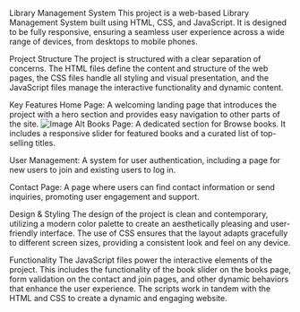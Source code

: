 Library Management System
This project is a web-based Library Management System built using HTML, CSS, and JavaScript. It is designed to be fully responsive, ensuring a seamless user experience across a wide range of devices, from desktops to mobile phones.

Project Structure
The project is structured with a clear separation of concerns. The HTML files define the content and structure of the web pages, the CSS files handle all styling and visual presentation, and the JavaScript files manage the interactive functionality and dynamic content.

Key Features
Home Page: A welcoming landing page that introduces the project with a hero section and provides easy navigation to other parts of the site.
![Image Alt]()
Books Page: A dedicated section for Browse books. It includes a responsive slider for featured books and a curated list of top-selling titles.

User Management: A system for user authentication, including a page for new users to join and existing users to log in.

Contact Page: A page where users can find contact information or send inquiries, promoting user engagement and support.

Design & Styling
The design of the project is clean and contemporary, utilizing a modern color palette to create an aesthetically pleasing and user-friendly interface. The use of CSS ensures that the layout adapts gracefully to different screen sizes, providing a consistent look and feel on any device.

Functionality
The JavaScript files power the interactive elements of the project. This includes the functionality of the book slider on the books page, form validation on the contact and join pages, and other dynamic behaviors that enhance the user experience. The scripts work in tandem with the HTML and CSS to create a dynamic and engaging website.

